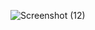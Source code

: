 ![Screenshot (12)](https://github.com/user-attachments/assets/7953ab3b-0915-494e-8d28-908f24fa9d7d)
 
